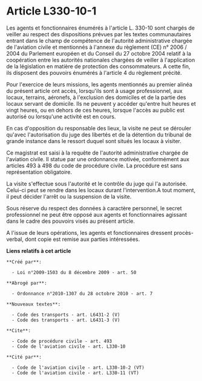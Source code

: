 # Article L330-10-1

Les agents et fonctionnaires énumérés à l'article L. 330-10 sont chargés de veiller au respect des dispositions prévues par
les textes communautaires entrant dans le champ de compétence de l'autorité administrative chargée de l'aviation civile et
mentionnés à l'annexe du règlement (CE) n° 2006 / 2004 du Parlement européen et du Conseil du 27 octobre 2004 relatif à la
coopération entre les autorités nationales chargées de veiller à l'application de la législation en matière de protection des
consommateurs. A cette fin, ils disposent des pouvoirs énumérés à l'article 4 du règlement précité. 

Pour l'exercice de leurs missions, les agents mentionnés au premier alinéa du présent article ont accès, lorsqu'ils sont à
usage professionnel, aux locaux, terrains, aéronefs, à l'exclusion des domiciles et de la partie des locaux servant de
domicile. Ils ne peuvent y accéder qu'entre huit heures et vingt heures, ou en dehors de ces heures, lorsque l'accès au
public est autorisé ou lorsqu'une activité est en cours. 

En cas d'opposition du responsable des lieux, la visite ne peut se dérouler qu'avec l'autorisation du juge des libertés et de
la détention du tribunal de grande instance dans le ressort duquel sont situés les locaux à visiter. 

Ce magistrat est saisi à la requête de l'autorité administrative chargée de l'aviation civile. Il statue par une ordonnance
motivée, conformément aux articles 493 à 498 du code de procédure civile. La procédure est sans représentation obligatoire. 

La visite s'effectue sous l'autorité et le contrôle du juge qui l'a autorisée. Celui-ci peut se rendre dans les locaux durant
l'intervention.A tout moment, il peut décider l'arrêt ou la suspension de la visite. 

Sous réserve du respect des données à caractère personnel, le secret professionnel ne peut être opposé aux agents et
fonctionnaires agissant dans le cadre des pouvoirs visés au présent article.

A l'issue de leurs opérations, les agents et fonctionnaires dressent procès-verbal, dont copie est remise aux parties
intéressées.

**Liens relatifs à cet article**

	**Créé par**:

	  - Loi n°2009-1503 du 8 décembre 2009 - art. 50

	**Abrogé par**:

	  - Ordonnance n°2010-1307 du 28 octobre 2010 - art. 7

	**Nouveaux textes**:

	  - Code des transports - art. L6431-2 (V)
	  - Code des transports - art. L6431-3 (V)

	**Cite**:

	  - Code de procédure civile - art. 493
	  - Code de l'aviation civile - art. L330-10

	**Cité par**:

	  - Code de l'aviation civile - art. L330-10-2 (VT)
	  - Code de l'aviation civile - art. L330-11 (VT)
